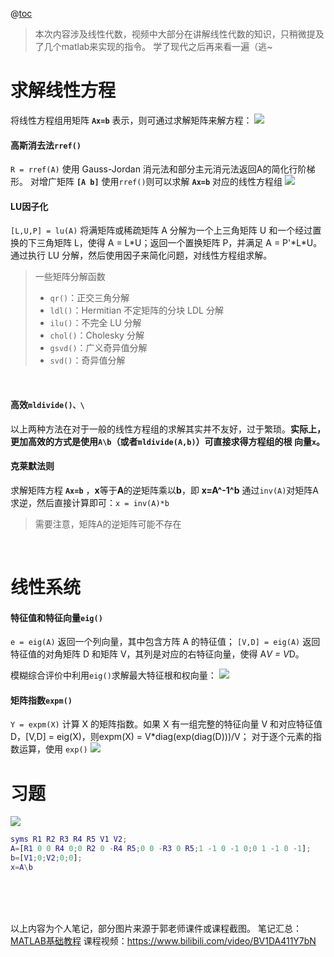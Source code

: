 ﻿@[toc](线性方程)
>本次内容涉及线性代数，视频中大部分在讲解线性代数的知识，只稍微提及了几个matlab来实现的指令。
>学了现代之后再来看一遍（逃~

# 求解线性方程
将线性方程组用矩阵 **`Ax=b`** 表示，则可通过求解矩阵来解方程：
![](https://img-blog.csdnimg.cn/20200819180539920.png?x-oss-process=image/watermark,type_ZmFuZ3poZW5naGVpdGk,shadow_10,text_aHR0cHM6Ly9ibG9nLmNzZG4ubmV0L3dlaXhpbl80NTg0MDgyNQ==,size_16,color_FFFFFF,t_70#pic_center)

#### 高斯消去法`rref()`
`R = rref(A)` 使用 Gauss-Jordan 消元法和部分主元消元法返回A的简化行阶梯形。
对增广矩阵 **`[A b]`** 使用`rref()`则可以求解 **`Ax=b`** 对应的线性方程组
![](https://img-blog.csdnimg.cn/20200819210621164.png?x-oss-process=image/watermark,type_ZmFuZ3poZW5naGVpdGk,shadow_10,text_aHR0cHM6Ly9ibG9nLmNzZG4ubmV0L3dlaXhpbl80NTg0MDgyNQ==,size_16,color_FFFFFF,t_70#pic_center)
#### LU因子化
`[L,U,P] = lu(A)` 将满矩阵或稀疏矩阵 A 分解为一个上三角矩阵 U 和一个经过置换的下三角矩阵 L，使得 A = L*U；返回一个置换矩阵 P，并满足 A = P'\*L\*U。
通过执行 LU 分解，然后使用因子来简化问题，对线性方程组求解。
>一些矩阵分解函数
>+ `qr()`：正交三角分解
>+ `ldl()`：Hermitian 不定矩阵的分块 LDL 分解
>+ `ilu()`：不完全 LU 分解
>+ `chol()`：Cholesky 分解
>+ `gsvd()`：广义奇异值分解
>+ `svd()`：奇异值分解

<br>

#### 高效`mldivide()、\`
以上两种方法在对于一般的线性方程组的求解其实并不友好，过于繁琐。**实际上，更加高效的方式是使用`A\b`（或者`mldivide(A,b)`）可直接求得方程组的根 向量`x`。**
<br>
#### 克莱默法则
求解矩阵方程 **`Ax=b`** ，**x**等于**A**的逆矩阵乘以**b**，即 **x=A^-1^b** 
通过`inv(A)`对矩阵A求逆，然后直接计算即可：`x = inv(A)*b`
>需要注意，矩阵A的逆矩阵可能不存在

<br>

# 线性系统
#### 特征值和特征向量`eig()`
`e = eig(A)` 返回一个列向量，其中包含方阵 A 的特征值；
`[V,D] = eig(A)` 返回特征值的对角矩阵 D 和矩阵 V，其列是对应的右特征向量，使得 A*V = V*D。

模糊综合评价中利用`eig()`求解最大特征根和权向量：
![](https://img-blog.csdnimg.cn/202008201741376.png#pic_center)
<br>
#### 矩阵指数`expm()`
`Y = expm(X)` 计算 X 的矩阵指数。如果 X 有一组完整的特征向量 V 和对应特征值 D，[V,D] = eig(X)，则expm(X) = V*diag(exp(diag(D)))/V；
对于逐个元素的指数运算，使用 `exp()`
![](https://img-blog.csdnimg.cn/20200820175219699.png?x-oss-process=image/watermark,type_ZmFuZ3poZW5naGVpdGk,shadow_10,text_aHR0cHM6Ly9ibG9nLmNzZG4ubmV0L3dlaXhpbl80NTg0MDgyNQ==,size_16,color_FFFFFF,t_70#pic_center)


# 习题
![](https://img-blog.csdnimg.cn/20200819214210506.png?x-oss-process=image/watermark,type_ZmFuZ3poZW5naGVpdGk,shadow_10,text_aHR0cHM6Ly9ibG9nLmNzZG4ubmV0L3dlaXhpbl80NTg0MDgyNQ==,size_16,color_FFFFFF,t_70#pic_center)
```matlab
syms R1 R2 R3 R4 R5 V1 V2;
A=[R1 0 0 R4 0;0 R2 0 -R4 R5;0 0 -R3 0 R5;1 -1 0 -1 0;0 1 -1 0 -1];
b=[V1;0;V2;0;0];
x=A\b
```
<br>
<br>
<br>

以上内容为个人笔记，部分图片来源于郭老师课件或课程截图。
笔记汇总：[MATLAB基础教程](https://blog.csdn.net/weixin_45840825/article/details/107865933)
课程视频：<https://www.bilibili.com/video/BV1DA411Y7bN>

